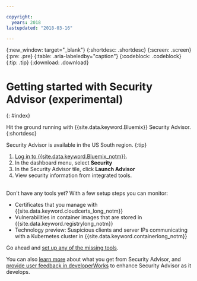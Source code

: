 ```yaml
---

copyright:
  years: 2018
lastupdated: "2018-03-16"

---
```


{:new_window: target="_blank"}
{:shortdesc: .shortdesc}
{:screen: .screen}
{:pre: .pre}
{:table: .aria-labeledby="caption"}
{:codeblock: .codeblock}
{:tip: .tip}
{:download: .download}

# Getting started with Security Advisor (experimental)
{: #index}

Hit the ground running with {{site.data.keyword.Bluemix}} Security Advisor.
{:shortdesc}

Security Advisor is available in the US South region.
{:tip}

1. [Log in to {{site.data.keyword.Bluemix_notm}}](https://console.bluemix.net).
2. In the dashboard menu, select **Security**
3. In the Security Advisor tile, click **Launch Advisor**
4. View security information from integrated tools.

<br/>
Don't have any tools yet? With a few setup steps you can monitor:

- Certificates that you manage with {{site.data.keyword.cloudcerts_long_notm}}
- Vulnerabilities in container images that are stored in {{site.data.keyword.registrylong_notm}}
- Technology preview: Suspicious clients and server IPs communicating with a Kubernetes cluster in {{site.data.keyword.containerlong_notm}}

Go ahead and [set up any of the missing tools](setup.html).

You can also [learn more](about.html) about what you get from Security Advisor, and [provide user feedback in developerWorks](troubleshooting.html#getting-help-and-support) to enhance Security Advisor as it develops.
